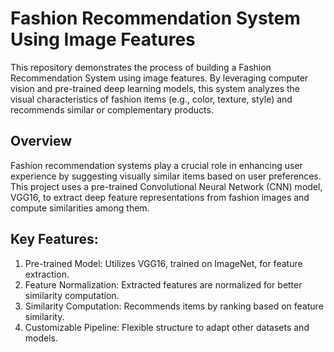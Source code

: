 # Fashion Recommendation System Using Image Features

This repository demonstrates the process of building a Fashion Recommendation System using image features. By leveraging computer vision and pre-trained deep learning models, this system analyzes the visual characteristics of fashion items (e.g., color, texture, style) and recommends similar or complementary products.

## Overview

Fashion recommendation systems play a crucial role in enhancing user experience by suggesting visually similar items based on user preferences. This project uses a pre-trained Convolutional Neural Network (CNN) model, VGG16, to extract deep feature representations from fashion images and compute similarities among them.

## Key Features:

1. Pre-trained Model: Utilizes VGG16, trained on ImageNet, for feature extraction.
2. Feature Normalization: Extracted features are normalized for better similarity computation.
3. Similarity Computation: Recommends items by ranking based on feature similarity.
4. Customizable Pipeline: Flexible structure to adapt other datasets and models.
